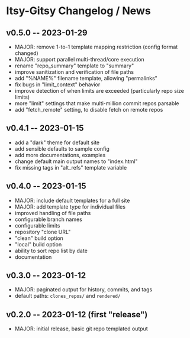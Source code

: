 # Itsy-Gitsy Changelog / News

## v0.5.0 -- 2023-01-29

* MAJOR: remove 1-to-1 template mapping restriction (config format changed)
* MAJOR: support parallel multi-thread/core execution
* rename "repo_summary" template to "summary"
* improve sanitization and verification of file paths
* add "%NAME%" filename template, allowing "permalinks"
* fix bugs in "limit_context" behavior
* improve detection of when limits are exceeded (particularly repo size limits)
* more "limit" settings that make multi-million commit repos parsable
* add "fetch_remote" setting, to disable fetch on remote repos

## v0.4.1 -- 2023-01-15

* add a "dark" theme for default site
* add sensible defaults to sample config
* add more documentations, examples
* change default main output names to "index.html"
* fix missing tags in "alt_refs" template variable

## v0.4.0 -- 2023-01-15

* MAJOR: include default templates for a full site
* MAJOR: add template type for individual files
* improved handling of file paths
* configurable branch names
* configurable limits
* repository "clone URL"
* "clean" build option
* "local" build option
* ability to sort repo list by date
* documentation

## v0.3.0 -- 2023-01-12

* MAJOR: paginated output for history, commits, and tags
* default paths: `clones_repos/` and `rendered/`

## v0.2.0 -- 2023-01-12 (first "release")

* MAJOR: initial release, basic git repo templated output
